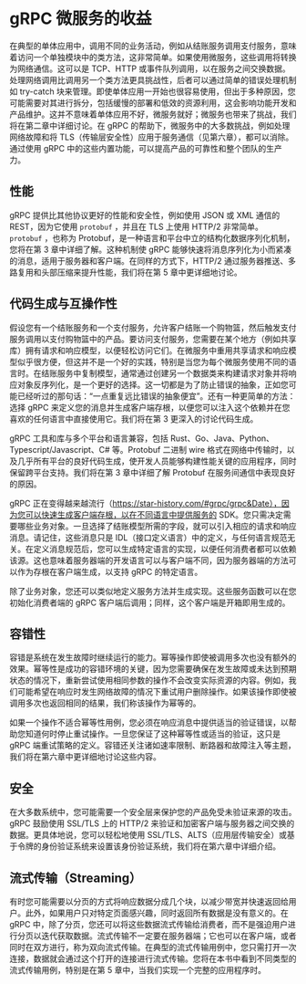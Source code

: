 # gRPC 微服务的收益

在典型的单体应用中，调用不同的业务活动，例如从结账服务调用支付服务，意味着访问一个单独模块中的类方法，这非常简单。如果使用微服务，这些调用将转换为网络通信。这可以是 TCP、HTTP 或事件队列调用，以在服务之间交换数据。处理网络调用比调用另一个类方法更具挑战性，后者可以通过简单的错误处理机制如 try-catch 块来管理。即使单体应用一开始也很容易使用，但出于多种原因，您可能需要对其进行拆分，包括缓慢的部署和低效的资源利用，这会影响功能开发和产品维护。这并不意味着单体应用不好，微服务就好；微服务也带来了挑战，我们将在第二章中详细讨论。在 gRPC 的帮助下，微服务中的大多数挑战，例如处理网络故障和将 TLS（传输层安全性）应用于服务通信（见第六章），都可以消除。 通过使用 gRPC 中的这些内置功能，可以提高产品的可靠性和整个团队的生产力。

## 性能

gRPC 提供比其他协议更好的性能和安全性，例如使用 JSON 或 XML 通信的 REST，因为它使用 `protobuf` ，并且在 TLS 上使用 HTTP/2 非常简单。 `protobuf` ，也称为 Protobuf，是一种语言和平台中立的结构化数据序列化机制，您将在第 3 章中详细了解。这种机制使 gRPC 能够快速将消息序列化为小而紧凑的消息，适用于服务器和客户端。在同样的方式下，HTTP/2 通过服务器推送、多路复用和头部压缩来提升性能，我们将在第 5 章中更详细地讨论。

## 代码生成与互操作性

假设您有一个结账服务和一个支付服务，允许客户结账一个购物篮，然后触发支付服务调用以支付购物篮中的产品。要访问支付服务，您需要在某个地方（例如共享库）拥有请求和响应模型，以便轻松访问它们。在微服务中重用共享请求和响应模型似乎很方便，但这并不是一个好的实践，特别是当您为每个微服务使用不同的语言时。在结账服务中复制模型，通常通过创建另一个数据类来构建请求对象并将响应对象反序列化，是一个更好的选择。这一切都是为了防止错误的抽象，正如您可能已经听过的那句话：“一点重复远比错误的抽象便宜”。还有一种更简单的方法：选择 gRPC 来定义您的消息并生成客户端存根，以便您可以注入这个依赖并在您喜欢的任何语言中直接使用它。我们将在第 3 更深入的讨论代码生成。

gRPC 工具和库与多个平台和语言兼容，包括 Rust、Go、Java、Python、Typescript/Javascript、C# 等。Protobuf 二进制 wire 格式在网络中传输时，以及几乎所有平台的良好代码生成，使开发人员能够构建性能关键的应用程序，同时保留跨平台支持。我们将在第 3 章中详细了解 Protobuf 在服务间通信中表现良好的原因。

gRPC 正在变得越来越流行（https://star-history.com/#grpc/grpc&Date），因为您可以快速生成客户端存根，以在不同语言中提供服务的 SDK。您只需决定需要哪些业务对象。一旦选择了结账模型所需的字段，就可以引入相应的请求和响应消息。请记住，这些消息只是 IDL（接口定义语言）中的定义，与任何语言规范无关。在定义消息规范后，您可以生成特定语言的实现，以便任何消费者都可以依赖该源。这也意味着服务器端的开发语言可以与客户端不同，因为服务器端的方法可以作为存根在客户端生成，以支持 gRPC 的特定语言。

除了业务对象，您还可以类似地定义服务方法并生成实现。这些服务函数可以在您初始化消费者端的 gRPC 客户端后调用；同样，这个客户端是开箱即用生成的。

## 容错性

容错是系统在发生故障时继续运行的能力。幂等操作即使被调用多次也没有额外的效果。幂等性是成功的容错环境的关键，因为您需要确保在发生故障或未达到预期状态的情况下，重新尝试使用相同参数的操作不会改变实际资源的内容。例如，我们可能希望在响应时发生网络故障的情况下重试用户删除操作。如果该操作即使被调用多次也返回相同的结果，我们称该操作为幂等的。

如果一个操作不适合幂等性用例，您必须在响应消息中提供适当的验证错误，以帮助您知道何时停止重试操作。一旦您保证了这种幂等性或适当的验证，这只是 gRPC 端重试策略的定义。容错还关注诸如速率限制、断路器和故障注入等主题，我们将在第六章中更详细地讨论这些内容。

## 安全

在大多数系统中，您可能需要一个安全层来保护您的产品免受未验证来源的攻击。gRPC 鼓励使用 SSL/TLS 上的 HTTP/2 来验证和加密客户端与服务器之间交换的数据。更具体地说，您可以轻松地使用 SSL/TLS、ALTS（应用层传输安全）或基于令牌的身份验证系统来设置该身份验证系统，我们将在第六章中详细介绍。

## 流式传输（Streaming）

有时您可能需要以分页的方式将响应数据分成几个块，以减少带宽并快速返回给用户。此外，如果用户只对特定页面感兴趣，同时返回所有数据是没有意义的。在 gRPC 中，除了分页，您还可以将这些数据流式传输给消费者，而不是强迫用户进行分页以迭代获取数据。流式传输不一定要在服务器端；它也可以在客户端，或者同时在双方进行，称为双向流式传输。在典型的流式传输用例中，您只需打开一次连接，数据就会通过这个打开的连接进行流式传输。您将在本书中看到不同类型的流式传输用例，特别是在第 5 章中，当我们实现一个完整的应用程序时。
